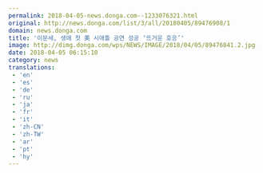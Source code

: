 ```yaml
---
permalink: 2018-04-05-news.donga.com--1233076321.html
original: http://news.donga.com/list/3/all/20180405/89476908/1
domain: news.donga.com
title: '이문세, 생애 첫 美 시애틀 공연 성공 ‘뜨거운 호응’'
image: http://dimg.donga.com/wps/NEWS/IMAGE/2018/04/05/89476841.2.jpg
date: 2018-04-05 06:15:10
category: news
translations: 
 - 'en'
 - 'es'
 - 'de'
 - 'ru'
 - 'ja'
 - 'fr'
 - 'it'
 - 'zh-CN'
 - 'zh-TW'
 - 'ar'
 - 'pt'
 - 'hy'
---
```


